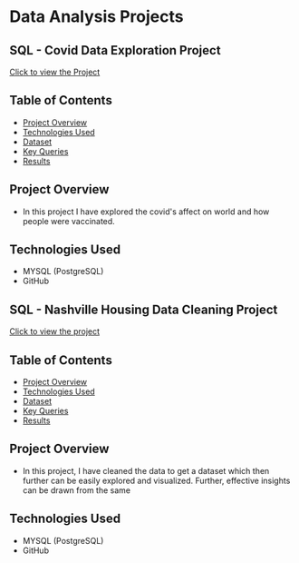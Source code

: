 #  Data Analysis Projects

## SQL - Covid Data Exploration Project
[Click to view the Project](https://github.com/dhadwalranjana/PortfolioProjectsPart1/blob/main/Covid%20Portfolio%20Project%20script.sql)


## Table of Contents
- [Project Overview](#project-overview)
- [Technologies Used](#technologies-used)
- [Dataset](#dataset)
- [Key Queries](#key-queries)
- [Results](#results)


## Project Overview
- In this project I have explored the covid's affect on world and how people were vaccinated.
  
## Technologies Used
- MYSQL (PostgreSQL)
- GitHub
 

## SQL -  Nashville Housing Data Cleaning Project
[Click to view the project](https://github.com/dhadwalranjana/PortfolioProjectsPart1/blob/main/Data%20Cleaning%20for%20Nashville%20Housing%20dataset.sql)

  
## Table of Contents
- [Project Overview](#project-overview)
- [Technologies Used](#technologies-used)
- [Dataset](#dataset)
- [Key Queries](#key-queries)
- [Results](#results)

## Project Overview
- In this project, I have cleaned the data to get a dataset which then further can be easily explored and visualized. Further, effective insights can be drawn from the same
  
## Technologies Used
- MYSQL (PostgreSQL)
- GitHub


